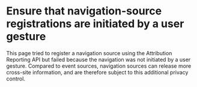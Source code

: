 # Ensure that navigation-source registrations are initiated by a user gesture

This page tried to register a navigation source using the Attribution Reporting
API but failed because the navigation was not initiated by a user gesture.
Compared to event sources, navigation sources can release more cross-site
information, and are therefore subject to this additional privacy control.
